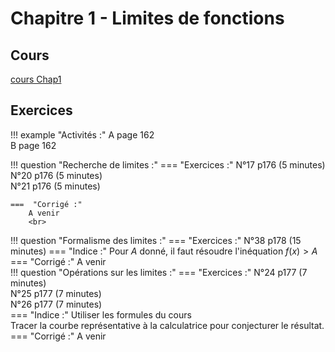 # Chapitre 1 - Limites de fonctions

## Cours 

[cours Chap1](./Cours-Chap1.pdf)

## Exercices 
!!! example "Activités :" 
    A page 162 <br>
    B page 162

!!! question "Recherche de limites :"
    ===  "Exercices  :"
        N°17 p176 (5 minutes)<br>
        N°20 p176 (5 minutes)<br>
        N°21 p176 (5 minutes)<br>
        
    ===  "Corrigé :"
        A venir
        <br>
      
!!! question "Formalisme des limites :"
    === "Exercices :"
        N°38 p178 (15 minutes)
    === "Indice :"
        Pour $A$ donné, il faut résoudre l'inéquation $f(x)>A$
    === "Corrigé :"
        A venir
       <br>
!!! question "Opérations sur les limites :"
    === "Exercices :"
        N°24 p177 (7 minutes)<br>
        N°25 p177 (7 minutes)<br>
        N°26 p177 (7 minutes)<br>
    === "Indice :"
        Utiliser les formules du cours <br>
        Tracer la courbe représentative à la calculatrice pour conjecturer le résultat.
    === "Corrigé :"
        A venir       
       
    

